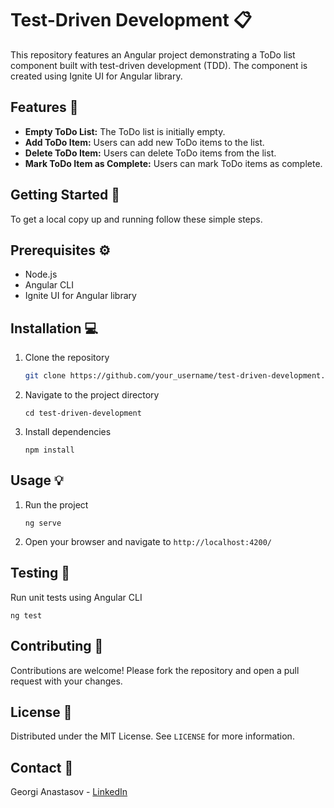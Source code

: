 # Test-Driven Development :clipboard:

This repository features an Angular project demonstrating a ToDo list component built with test-driven development (TDD). The component is created using Ignite UI for Angular library.

## Features :star2:

- **Empty ToDo List:** The ToDo list is initially empty.
- **Add ToDo Item:** Users can add new ToDo items to the list.
- **Delete ToDo Item:** Users can delete ToDo items from the list.
- **Mark ToDo Item as Complete:** Users can mark ToDo items as complete.

## Getting Started :rocket:

To get a local copy up and running follow these simple steps.

## Prerequisites :gear:

- Node.js
- Angular CLI
- Ignite UI for Angular library

## Installation :computer:

1. Clone the repository
   ```sh
   git clone https://github.com/your_username/test-driven-development.git
   ```

2. Navigate to the project directory
   ```
   cd test-driven-development
   ```

3. Install dependencies
   ```
   npm install
   ```

## Usage :bulb:

1. Run the project
   ```
   ng serve
   ```

2. Open your browser and navigate to 
   `http://localhost:4200/`

## Testing :microscope:

Run unit tests using Angular CLI
   ```
   ng test
   ```

## Contributing :raised_hands:

Contributions are welcome! Please fork the repository and open a pull request with your changes.

## License :page_facing_up:

Distributed under the MIT License. See `LICENSE` for more information.

## Contact :briefcase:

Georgi Anastasov - [LinkedIn](https://www.linkedin.com/in/georgianastasov/)

